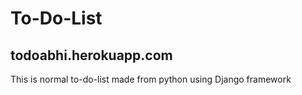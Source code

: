 # To-Do-List
## todoabhi.herokuapp.com
This is normal to-do-list made from python using Django framework
